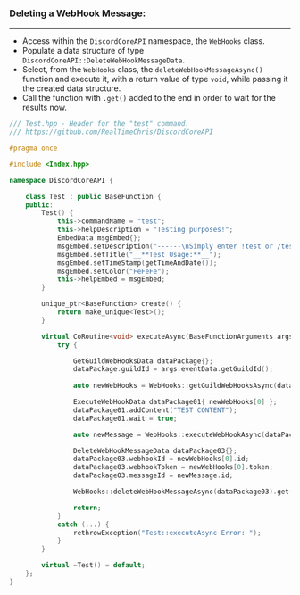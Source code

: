 ### **Deleting a WebHook Message:**
---
- Access within the `DiscordCoreAPI` namespace, the `WebHooks` class.
- Populate a data structure of type `DiscordCoreAPI::DeleteWebHookMessageData`.
- Select, from the `WebHooks` class, the `deleteWebHookMessageAsync()` function and execute it, with a return value of type `void`, while passing it the created data structure.
- Call the function with `.get()` added to the end in order to wait for the results now.

```cpp
/// Test.hpp - Header for the "test" command.
/// https://github.com/RealTimeChris/DiscordCoreAPI

#pragma once

#include <Index.hpp>

namespace DiscordCoreAPI {

	class Test : public BaseFunction {
	public:
		Test() {
			this->commandName = "test";
			this->helpDescription = "Testing purposes!";
			EmbedData msgEmbed{};
			msgEmbed.setDescription("------\nSimply enter !test or /test!\n------");
			msgEmbed.setTitle("__**Test Usage:**__");
			msgEmbed.setTimeStamp(getTimeAndDate());
			msgEmbed.setColor("FeFeFe");
			this->helpEmbed = msgEmbed;
		}

		unique_ptr<BaseFunction> create() {
			return make_unique<Test>();
		}

		virtual CoRoutine<void> executeAsync(BaseFunctionArguments args) {
			try {

				GetGuildWebHooksData dataPackage{};
				dataPackage.guildId = args.eventData.getGuildId();
 
				auto newWebHooks = WebHooks::getGuildWebHooksAsync(dataPackage).get();

				ExecuteWebHookData dataPackage01{ newWebHooks[0] };
				dataPackage01.addContent("TEST CONTENT");
				dataPackage01.wait = true;

				auto newMessage = WebHooks::executeWebHookAsync(dataPackage01).get();

				DeleteWebHookMessageData dataPackage03{};
				dataPackage03.webhookId = newWebHooks[0].id;
				dataPackage03.webhookToken = newWebHooks[0].token;
				dataPackage03.messageId = newMessage.id;

				WebHooks::deleteWebHookMessageAsync(dataPackage03).get();

				return;
			}
			catch (...) {
				rethrowException("Test::executeAsync Error: ");
			}
		}

		virtual ~Test() = default;
	};
}
```
